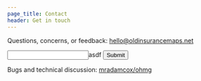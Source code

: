 ```yaml
---
page_title: Contact
header: Get in touch
---
```


Questions, concerns, or feedback: [hello@oldinsurancemaps.net](mailto:hello@oldinsurancemaps.net)

<form><input>asdf</input>
<input type="submit" value="Submit" formaction="/form-submit" />
</form>

Bugs and technical discussion: [mradamcox/ohmg](https://github.com/mradamcox/ohmg)

